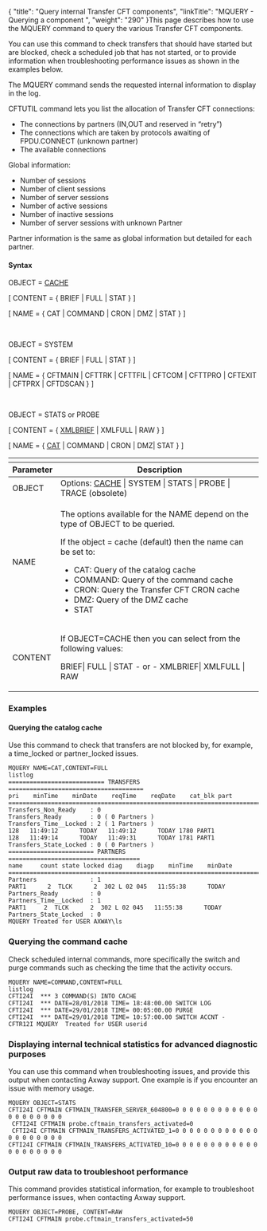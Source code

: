 {
    "title": "Query internal Transfer CFT components",
    "linkTitle": "MQUERY - Querying a component ",
    "weight": "290"
}This page describes how to use the <span id="MQUERY_command"></span>MQUERY
command to query the various <span class="mc-variable axway_variables.Component_Short_Name variable">Transfer CFT</span> components.

You can use this command to check transfers that should have started but are blocked, check a scheduled job that has not started, or to provide information when troubleshooting performance issues as shown in the examples below.

The MQUERY command sends the requested internal information to display in the log.

CFTUTIL command lets you list the allocation of <span class="mc-variable suite_variables.TransferCFTName variable">Transfer CFT</span> connections:

-   The connections by partners (IN,OUT and reserved in “retry”)
-   The connections which are taken by protocols awaiting of FPDU.CONNECT (unknown partner)
-   The available connections

Global information:

-   Number of sessions
-   Number of client sessions
-   Number of server sessions
-   Number of active sessions
-   Number of inactive sessions
-   Number of server sessions with unknown Partner

Partner information is the same as global information but detailed for each partner.

#### Syntax

OBJECT = <u>CACHE</u>

\[ CONTENT = { BRIEF | FULL | STAT } \]

\[ NAME = { CAT | COMMAND | CRON | DMZ | STAT } \]

 

OBJECT = SYSTEM

\[ CONTENT = { BRIEF | FULL | STAT } \]

\[ NAME = { CFTMAIN | CFTTRK | CFTTFIL | CFTCOM | CFTTPRO | CFTEXIT | CFTPRX | CFTDSCAN } \]

 

OBJECT = STATS or PROBE

\[ CONTENT = { <span style="text-decoration: underline;">XMLBRIEF</span>
| XMLFULL | RAW } \]

\[ NAME = { <span style="text-decoration: underline;">CAT</span>
| COMMAND | CRON | DMZ| STAT } \]

<table>
   <th>
      <tr>
<th>Parameter         </th>
<th>  Description         </th>
      </tr>
   </thead>
   <tbody>
      <tr>
         <td>OBJECT         </td>
         <td>Options: <u>CACHE</u> | SYSTEM | STATS | PROBE | TRACE (obsolete)         </td>
      </tr>
      <tr>
         <td>NAME         </td>
         <td><p>The options available for the NAME depend on the type of OBJECT to be queried.</p>
<p>If the object = cache (default) then the name can be set to:</p>
<ul>
<li>CAT: Query of the catalog cache</li>
<li>COMMAND: Query of the command cache</li>
<li>CRON: Query the <span class="mc-variable axway_variables.Component_Short_Name variable">Transfer CFT</span> CRON cache</li>
<li>DMZ: Query of the DMZ cache</li>
<li>STAT</li>
</ul>         </td>
      </tr>
      <tr>
         <td>CONTENT         </td>
         <td><p>If OBJECT=CACHE then you can select from the following values:</p>
<p>BRIEF| FULL | STAT
- or - XMLBRIEF| XMLFULL | RAW</p>         </td>
      </tr>
   </tbody>
</table>

### Examples

#### Querying the catalog cache

Use this command to check that transfers are not blocked by, for example, a time\_locked or partner\_locked issues.



    MQUERY NAME=CAT,CONTENT=FULL
    listlog
    =========================== TRANSFERS ======================================
    pri    minTime    minDate    reqTime    reqDate    cat_blk part
    ============================================================================
    Transfers_Non_Ready    : 0
    Transfers_Ready        : 0 ( 0 Partners )
    Transfers_Time__Locked : 2 ( 1 Partners )
    128   11:49:12      TODAY   11:49:12      TODAY 1780 PART1
    128   11:49:14      TODAY   11:49:31      TODAY 1781 PART1
    Transfers_State_Locked : 0 ( 0 Partners )
    ======================== PARTNERS =====================================
    name     count state locked diag    diagp    minTime    minDate
    =======================================================================
    Partners               : 1
    PART1      2  TLCK      2  302 L 02 045   11:55:38      TODAY
    Partners_Ready         : 0
    Partners_Time__Locked  : 1
    PART1     2  TLCK      2  302 L 02 045   11:55:38      TODAY
    Partners_State_Locked  : 0
    MQUERY Treated for USER AXWAY\ls

### Querying the command cache

Check scheduled internal commands, more specifically the switch and purge commands such as checking the time that the activity occurs.



    MQUERY NAME=COMMAND,CONTENT=FULL
    listlog
    CFTI24I  *** 3 COMMAND(S) INTO CACHE
    CFTI24I  *** DATE=28/01/2018 TIME= 18:48:00.00 SWITCH LOG
    CFTI24I  *** DATE=29/01/2018 TIME= 00:05:00.00 PURGE
    CFTI24I  *** DATE=29/01/2018 TIME= 10:57:00.00 SWITCH ACCNT -
    CFTR12I MQUERY  Treated for USER userid

### Displaying internal technical statistics for advanced diagnostic purposes

You can use this command when troubleshooting issues, and provide this output when contacting Axway support. One example is if you encounter an issue with memory usage.



    MQUERY OBJECT=STATS
    CFTI24I CFTMAIN CFTMAIN_TRANSFER_SERVER_604800=0 0 0 0 0 0 0 0 0 0 0 0 0 0 0 0 0 0 0 0
     CFTI24I CFTMAIN probe.cftmain_transfers_activated=0
     CFTI24I CFTMAIN CFTMAIN_TRANSFERS_ACTIVATED_1=0 0 0 0 0 0 0 0 0 0 0 0 0 0 0 0 0 0 0 0
    CFTI24I CFTMAIN CFTMAIN_TRANSFERS_ACTIVATED_10=0 0 0 0 0 0 0 0 0 0 0 0 0 0 0 0 0 0 0 0

### Output raw data to troubleshoot performance

This command provides statistical information, for example to troubleshoot performance issues, when contacting Axway support.



    MQUERY OBJECT=PROBE, CONTENT=RAW
    CFTI24I CFTMAIN probe.cftmain_transfers_activated=50
